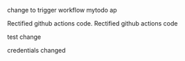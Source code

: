 change to trigger workflow
mytodo ap

Rectified github actions code.
Rectified github actions code

test change

credentials changed
